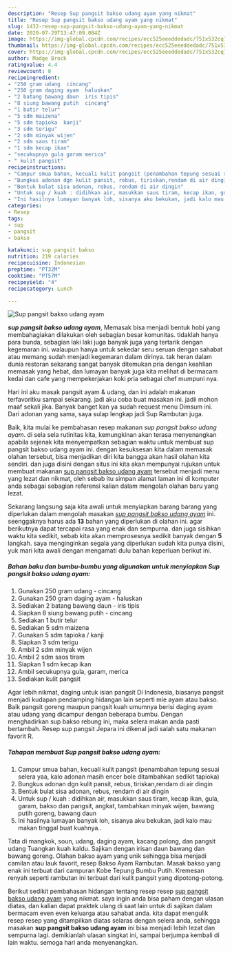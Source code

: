 ```yaml
---
description: "Resep Sup pangsit bakso udang ayam yang nikmat"
title: "Resep Sup pangsit bakso udang ayam yang nikmat"
slug: 1432-resep-sup-pangsit-bakso-udang-ayam-yang-nikmat
date: 2020-07-29T13:47:09.084Z
image: https://img-global.cpcdn.com/recipes/ecc525eeeddedadc/751x532cq70/sup-pangsit-bakso-udang-ayam-foto-resep-utama.jpg
thumbnail: https://img-global.cpcdn.com/recipes/ecc525eeeddedadc/751x532cq70/sup-pangsit-bakso-udang-ayam-foto-resep-utama.jpg
cover: https://img-global.cpcdn.com/recipes/ecc525eeeddedadc/751x532cq70/sup-pangsit-bakso-udang-ayam-foto-resep-utama.jpg
author: Madge Brock
ratingvalue: 4.4
reviewcount: 8
recipeingredient:
- "250 gram udang  cincang"
- "250 gram daging ayam  haluskan"
- "2 batang bawang daun  iris tipis"
- "8 siung bawang putih  cincang"
- "1 butir telur"
- "5 sdm maizena"
- "5 sdm tapioka  kanji"
- "3 sdm terigu"
- "2 sdm minyak wijen"
- "2 sdm saos tiram"
- "1 sdm kecap ikan"
- "secukupnya gula garam merica"
- " kulit pangsit"
recipeinstructions:
- "Campur smua bahan, kecuali kulit pangsit (penambahan tepung sesuai selera yaa, kalo adonan masih encer bole ditambahkan sedikit tapioka)"
- "Bungkus adonan dgn kulit pansit, rebus, tiriskan,rendam di air dingin"
- "Bentuk bulat sisa adonan, rebus, rendam di air dingin"
- "Untuk sup / kuah : didihkan air, masukkan saus tiram, kecap ikan, gula, garam, bakso dan pangsit, angkat, tambahkan minyak wijen, bawang putih goreng, bawang daun"
- "Ini hasilnya lumayan banyak loh, sisanya aku bekukan, jadi kalo mau makan tinggal buat kuahnya.."
categories:
- Resep
tags:
- sup
- pangsit
- bakso

katakunci: sup pangsit bakso 
nutrition: 219 calories
recipecuisine: Indonesian
preptime: "PT32M"
cooktime: "PT57M"
recipeyield: "4"
recipecategory: Lunch

---
```



![Sup pangsit bakso udang ayam](https://img-global.cpcdn.com/recipes/ecc525eeeddedadc/751x532cq70/sup-pangsit-bakso-udang-ayam-foto-resep-utama.jpg)

<b><i>sup pangsit bakso udang ayam</i></b>, Memasak bisa menjadi bentuk hobi yang membahagiakan dilakukan oleh sebagian besar komunitas. tidaklah hanya para bunda, sebagian laki laki juga banyak juga yang tertarik dengan kegemaran ini. walaupun hanya untuk sekedar seru seruan dengan sahabat atau memang sudah menjadi kegemaran dalam dirinya. tak heran dalam dunia restoran sekarang sangat banyak ditemukan pria dengan keahlian memasak yang hebat, dan lumayan banyak juga kita melihat di bermacam kedai dan cafe yang mempekerjakan koki pria sebagai chef mumpuni nya.

Hari ini aku masak pangsit ayam &amp; udang, dan ini adalah makanan terfavoritku sampai sekarang. jadi aku coba buat masakan ini. jadii mohon maaf sekali jika. Banyak banget kan ya sudah request menu Dimsum ini. Dari adonan yang sama, saya sulap lengkap jadi Sup Rambutan juga.

Baik, kita mulai ke pembahasan resep makanan <i>sup pangsit bakso udang ayam</i>. di sela sela rutinitas kita, kemungkinan akan terasa menyenangkan apabila sejenak kita menyempatkan sebagian waktu untuk membuat sup pangsit bakso udang ayam ini. dengan kesuksesan kita dalam memasak olahan tersebut, bisa menjadikan diri kita bangga akan hasil olahan kita sendiri. dan juga disini dengan situs ini kita akan mempunyai rujukan untuk membuat makanan <u>sup pangsit bakso udang ayam</u> tersebut menjadi menu yang lezat dan nikmat, oleh sebab itu simpan alamat laman ini di komputer anda sebagai sebagian referensi kalian dalam mengolah olahan baru yang lezat.


Sekarang langsung saja kita awali untuk menyiapkan barang barang yang diperlukan dalam mengolah masakan <u><i>sup pangsit bakso udang ayam</i></u> ini. seenggaknya harus ada <b>13</b> bahan yang diperlukan di olahan ini. agar berikutnya dapat tercapai rasa yang enak dan sempurna. dan juga sisihkan waktu kita sedikit, sebab kita akan memprosesnya sedikit banyak dengan <b>5</b> langkah. saya menginginkan segala yang diperlukan sudah kita punya disini, yuk mari kita awali dengan mengamati dulu bahan keperluan berikut ini.

<!--inarticleads1-->

##### Bahan baku dan bumbu-bumbu yang digunakan untuk menyiapkan Sup pangsit bakso udang ayam:

1. Gunakan 250 gram udang - cincang
1. Gunakan 250 gram daging ayam - haluskan
1. Sediakan 2 batang bawang daun - iris tipis
1. Siapkan 8 siung bawang putih - cincang
1. Sediakan 1 butir telur
1. Sediakan 5 sdm maizena
1. Gunakan 5 sdm tapioka / kanji
1. Siapkan 3 sdm terigu
1. Ambil 2 sdm minyak wijen
1. Ambil 2 sdm saos tiram
1. Siapkan 1 sdm kecap ikan
1. Ambil secukupnya gula, garam, merica
1. Sediakan  kulit pangsit


Agar lebih nikmat, daging untuk isian pangsit Di Indonesia, biasanya pangsit menjadi kudapan pendamping hidangan lain seperti mie ayam atau bakso. Baik pangsit goreng maupun pangsit kuah umumnya berisi daging ayam atau udang yang dicampur dengan beberapa bumbu. Dengan menghadirkan sup bakso rebung ini, maka selera makan anda pasti bertambah. Resep sup pangsit Jepara ini dikenal jadi salah satu makanan favorit R. 

<!--inarticleads2-->

##### Tahapan membuat Sup pangsit bakso udang ayam:

1. Campur smua bahan, kecuali kulit pangsit (penambahan tepung sesuai selera yaa, kalo adonan masih encer bole ditambahkan sedikit tapioka)
1. Bungkus adonan dgn kulit pansit, rebus, tiriskan,rendam di air dingin
1. Bentuk bulat sisa adonan, rebus, rendam di air dingin
1. Untuk sup / kuah : didihkan air, masukkan saus tiram, kecap ikan, gula, garam, bakso dan pangsit, angkat, tambahkan minyak wijen, bawang putih goreng, bawang daun
1. Ini hasilnya lumayan banyak loh, sisanya aku bekukan, jadi kalo mau makan tinggal buat kuahnya..


Tata di mangkok, soun, udang, daging ayam, kacang polong, dan pangsit udang Tuangkan kuah kaldu. Sajikan dengan irisan daun bawang dan bawang goreng. Olahan bakso ayam yang unik sehingga bisa menjadi camilan atau lauk favorit, resep Bakso Ayam Rambutan. Masak bakso yang enak ini terbuat dari campuran Kobe Tepung Bumbu Putih. Kremesan renyah seperti rambutan ini terbuat dari kulit pangsit yang dipotong-potong. 

Berikut sedikit pembahasan hidangan tentang resep resep <u>sup pangsit bakso udang ayam</u> yang nikmat. saya ingin anda bisa paham dengan ulasan diatas, dan kalian dapat praktek ulang di saat lain untuk di sajikan dalam bermacam even even keluarga atau sahabat anda. kita dapat mengulik resep resep yang ditampilkan diatas selaras dengan selera anda, sehingga masakan <b>sup pangsit bakso udang ayam</b> ini bisa menjadi lebih lezat dan sempurna lagi. demikianlah ulasan singkat ini, sampai berjumpa kembali di lain waktu. semoga hari anda menyenangkan.

